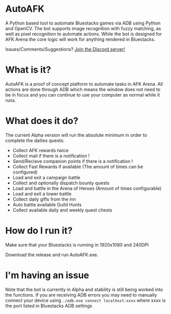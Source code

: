 # AutoAFK
A Python based tool to automate Bluestacks games via ADB using Python and OpenCV. The bot supports image recognition with fuzzy matching, as well as pixel recognition to automate actions. While the bot is designed for AFK Arena the core logic will work for anything rendered in Bluestacks.

Issues/Comments/Suggestions? [Join the Discord server!](https://discord.gg/pfU7UB5A)

# What is it?
AutoAFK is a proof of concept platform to automate tasks in AFK Arena. All actions are done through ADB which 
means the window does not need to be in focus and you can continue to use your computer as normal while it runs.

# What does it do?
The current Alpha version will run the absolute minimum in order to complete the dailies quests:
* Collect AFK rewards twice
* Collect mail if there is a notification !
* Send/Recieve companion points if there is a notification !
* Collect Fast Rewards if available (The amount of times can be configured)
* Load and exit a campaign battle
* Collect and optionally dispatch bounty quests
* Load and battle in the Arena of Heroes (Amount of times configurable)
* Load and exit a tower battle
* Collect daily gifts from the inn
* Auto battle available Guild Hunts
* Collect available daily and weekly quest chests

# How do I run it?
Make sure that your Bluestacks is running in 1920x1080 and 240DPI

Download the release and run AutoAFK.exe.

# I'm having an issue
Note that the bot is currently in Alpha and stability is still being worked into the functions. If you are receiving ADB errors you may need to manually connect your device using `./adb.exe connect localhost:xxxx` where xxxx is the port listed in Bluestacks ADB settings
